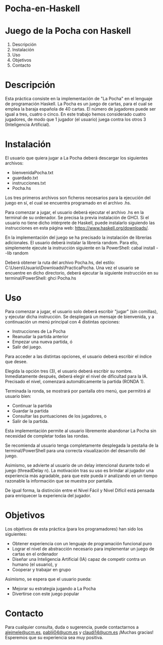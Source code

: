 # Pocha-en-Haskell

# Juego de la Pocha con Haskell

1. Descripción
2. Instalación
3. Uso
4. Objetivos
5. Contacto

# Descripción

Esta práctica consiste en la implementación de "La Pocha" en el lenguaje de programación Haskell.
La Pocha es un juego de cartas, para el cual se emplea la baraja española de 40 cartas.
El número de jugadores puede ser igual a tres, cuatro o cinco. En este trabajo hemos considerado cuatro jugadores,
de modo que 1 jugador (el usuario) juega contra los otros 3 (Inteligencia Artificial).

# Instalación

El usuario que quiera jugar a La Pocha deberá descargar los siguientes archivos:

- bienvenidaPocha.txt
- guardado.txt
- instrucciones.txt
- Pocha.hs

Los tres primeros archivos son ficheros necesarios para la ejecución del juego en sí, el cual se encuentra
programado en el archivo .hs.

Para comenzar a jugar, el usuario deberá ejecutar el archivo .hs en la terminal de su ordenador. 
Se precisa la previa instalación de GHCI. Si el usuario no tiene dicho intérprete de Haskell, puede instalarlo
siguiendo las instrucciones en esta página web: https://www.haskell.org/downloads/.

En la implementación del juego se ha precisado la instalación de librerías adicionales. El usuario deberá instalar
la librería random. Para ello, simplemente ejecute la instrucción siguiente en la PowerShell: cabal install --lib random

Deberá obtener la ruta del archivo Pocha.hs, del estilo: C:\Users\Usuario\Downloads\PracticaPocha.
Una vez el usuario se encuentre en dicho directorio, deberá ejecutar la siguiente instrucción en su
terminal/PowerShell: ghci Pocha.hs

# Uso

Para comenzar a jugar, el usuario solo deberá escribir "jugar" (sin comillas), y ejecutar dicha instrucción.
Se desplegará un mensaje de bienvenida, y a continuación un menú principal con 4 distintas opciones:
- Instrucciones de La Pocha
- Reanudar la partida anterior
- Empezar una nueva partida, ó
- Salir del juego.

Para acceder a las distintas opciones, el usuario deberá escribir el índice que desee.

Elegida la opción tres (3), el usuario deberá escribir su nombre. Inmediatamente después, deberá elegir el nivel de
dificultad para la IA. Precisado el nivel, comenzará automáticamente la partida (RONDA 1).

Terminada la ronda, se mostrará por pantalla otro menú, que permitirá al usuario bien:
- Continuar la partida
- Guardar la partida
- Consultar las puntuaciones de los jugadores, o 
- Salir de la partida.

Esta implementación permite al usuario libremente abandonar La Pocha sin necesidad de completar todas las rondas.

Se recomienda al usuario tenga completamente desplegada la pestaña de la terminal/PowerShell para una correcta 
visualización del desarrollo del juego.

Asimismo, se advierte al usuario de un delay intencional durante todo el juego (threadDelay n). La motivación tras su
uso es brindar al jugador una experiencia más agradable, para que este pueda ir analizando en un tiempo razonable la
información que se muestra por pantalla.

De igual forma, la distinción entre el Nivel Fácil y Nivel Difícil está pensada para enriquecer la experiencia del 
jugador.

# Objetivos

Los objetivos de esta práctica (para los programadores) han sido los siguientes:

- Obtener experiencia con un lenguaje de programación funcional puro
- Lograr el nivel de abstracción necesario para implementar un juego de cartas en el ordenador
- Diseñar una Inteligencia Artificial (IA) capaz de competir contra un humano (el usuario), y
- Cooperar y trabajar en grupo

Asimismo, se espera que el usuario pueda:

- Mejorar su estrategia jugando a La Pocha
- Divertirse con este juego popular

# Contacto

Para cualquier consulta, duda o sugerencia, puede contactarnos a alejmele@ucm.es, pablji04@ucm.es y claudi14@ucm.es
¡Muchas gracias! Esperemos que su experiencia sea muy positiva.
